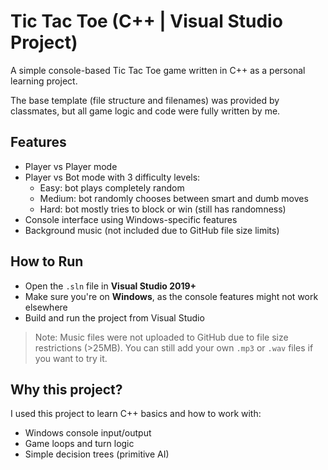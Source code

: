 # Tic Tac Toe (C++ | Visual Studio Project)

A simple console-based Tic Tac Toe game written in C++ as a personal learning project.

The base template (file structure and filenames) was provided by classmates, but all game logic and code were fully written by me.

## Features

- Player vs Player mode  
- Player vs Bot mode with 3 difficulty levels:
  - Easy: bot plays completely random  
  - Medium: bot randomly chooses between smart and dumb moves  
  - Hard: bot mostly tries to block or win (still has randomness)  
- Console interface using Windows-specific features  
- Background music (not included due to GitHub file size limits)

## How to Run

- Open the `.sln` file in **Visual Studio 2019+**
- Make sure you're on **Windows**, as the console features might not work elsewhere
- Build and run the project from Visual Studio

> Note: Music files were not uploaded to GitHub due to file size restrictions (>25MB). You can still add your own `.mp3` or `.wav` files if you want to try it.

## Why this project?

I used this project to learn C++ basics and how to work with:
- Windows console input/output
- Game loops and turn logic
- Simple decision trees (primitive AI)
